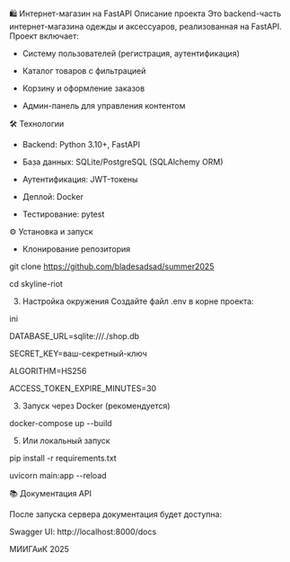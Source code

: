 🛍️ Интернет-магазин на FastAPI
Описание проекта
Это backend-часть интернет-магазина одежды и аксессуаров, реализованная на FastAPI. Проект включает:

- Систему пользователей (регистрация, аутентификация)

- Каталог товаров с фильтрацией

- Корзину и оформление заказов

- Админ-панель для управления контентом

🛠 Технологии
- Backend: Python 3.10+, FastAPI

- База данных: SQLite/PostgreSQL (SQLAlchemy ORM)

- Аутентификация: JWT-токены

- Деплой: Docker

- Тестирование: pytest

⚙️ Установка и запуск
- Клонирование репозитория

git clone https://github.com/bladesadsad/summer2025


cd skyline-riot


3. Настройка окружения
Создайте файл .env в корне проекта:

ini


DATABASE_URL=sqlite:///./shop.db


SECRET_KEY=ваш-секретный-ключ


ALGORITHM=HS256


ACCESS_TOKEN_EXPIRE_MINUTES=30

3. Запуск через Docker (рекомендуется)

   
docker-compose up --build


5. Или локальный запуск

   
pip install -r requirements.txt


uvicorn main:app --reload



📚 Документация API


После запуска сервера документация будет доступна:

Swagger UI: http://localhost:8000/docs


МИИГАиК 2025
